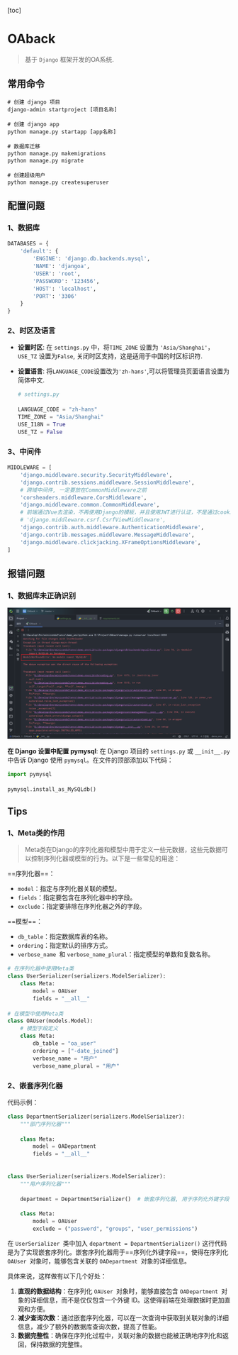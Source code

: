 [toc]

# OAback

> 基于 `Django` 框架开发的OA系统.

## 常用命令

```shell
# 创建 django 项目
django-admin startproject [项目名称]

# 创建 django app
python manage.py startapp [app名称]

# 数据库迁移
python manage.py makemigrations
python manage.py migrate

# 创建超级用户
python manage.py createsuperuser
```



## 配置问题

### 1、数据库

```python
DATABASES = {
    'default': {
        'ENGINE': 'django.db.backends.mysql',
        'NAME': 'djangoa',
        'USER': 'root',
        'PASSWORD': '123456',
        'HOST': 'localhost',
        'PORT': '3306'
    }
}
```



### 2、时区及语言

- **设置时区**: 在 `settings.py` 中，将`TIME_ZONE` 设置为 `'Asia/Shanghai'`，`USE_TZ` 设置为`False`, 关闭时区支持，这是适用于中国的时区标识符.

- **设置语言**: 将`LANGUAGE_CODE`设置改为`'zh-hans'`,可以将管理员页面语言设置为简体中文.

  ```python
  # settings.py
  
  LANGUAGE_CODE = "zh-hans"
  TIME_ZONE = "Asia/Shanghai"
  USE_I18N = True
  USE_TZ = False
  ```



### 3、中间件

```python
MIDDLEWARE = [
    'django.middleware.security.SecurityMiddleware',
    'django.contrib.sessions.middleware.SessionMiddleware',
    # 跨域中间件, 一定要放在CommonMiddleware之前
    'corsheaders.middleware.CorsMiddleware',
    'django.middleware.common.CommonMiddleware',
    # 前端通过Vue去渲染，不再使用Django的模板，并且使用JWT进行认证，不是通过cookie，无需开启csrf保护
    # 'django.middleware.csrf.CsrfViewMiddleware',
    'django.contrib.auth.middleware.AuthenticationMiddleware',
    'django.contrib.messages.middleware.MessageMiddleware',
    'django.middleware.clickjacking.XFrameOptionsMiddleware',
]
```



## 报错问题

### 1、数据库未正确识别

![image-20240909004334643](assets/image-20240909004334643.png)

**在 Django 设置中配置 pymysql**: 在 Django 项目的 `settings.py` 或 `__init__.py` 中告诉 Django 使用 `pymysql`。在文件的顶部添加以下代码：

```python
import pymysql

pymysql.install_as_MySQLdb()
```





## Tips

### 1、Meta类的作用

> Meta类在Django的序列化器和模型中用于定义一些元数据，这些元数据可以控制序列化器或模型的行为。以下是一些常见的用途：

==序列化器==：

- `model`：指定与序列化器关联的模型。
- `fields`：指定要包含在序列化器中的字段。
- `exclude`：指定要排除在序列化器之外的字段。

==模型==：  

- `db_table`：指定数据库表的名称。
- `ordering`：指定默认的排序方式。
- `verbose_name `和 `verbose_name_plural`：指定模型的单数和复数名称。

```python
# 在序列化器中使用Meta类
class UserSerializer(serializers.ModelSerializer):
    class Meta:
        model = OAUser
        fields = "__all__"

# 在模型中使用Meta类
class OAUser(models.Model):
    # 模型字段定义
    class Meta:
        db_table = "oa_user"
        ordering = ["-date_joined"]
        verbose_name = "用户"
        verbose_name_plural = "用户"
```



### 2、嵌套序列化器

代码示例：

```python
class DepartmentSerializer(serializers.ModelSerializer):
    """部门序列化器"""
    
    class Meta:
        model = OADepartment
        fields = "__all__"


class UserSerializer(serializers.ModelSerializer):
    """用户序列化器"""
    
    department = DepartmentSerializer()  # 嵌套序列化器, 用于序列化外键字段
    
    class Meta:
        model = OAUser
        exclude = ("password", "groups", "user_permissions")
```

  在 `UserSerializer `类中加入 `department = DepartmentSerializer()` 这行代码是为了实现嵌套序列化。嵌套序列化器用于==序列化外键字段==，使得在序列化 `OAUser `对象时，能够包含关联的 `OADepartment `对象的详细信息。  

具体来说，这样做有以下几个好处：

1. **直观的数据结构**：在序列化 `OAUser `对象时，能够直接包含 `OADepartment `对象的详细信息，而不是仅仅包含一个外键 ID。这使得前端在处理数据时更加直观和方便。  
2. **减少查询次数**：通过嵌套序列化器，可以在一次查询中获取到关联对象的详细信息，减少了额外的数据库查询次数，提高了性能。  
3. **数据完整性**：确保在序列化过程中，关联对象的数据也能被正确地序列化和返回，保持数据的完整性。
